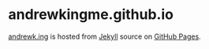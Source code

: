 andrewkingme.github.io
======================

[andrewk.ing](https://andrewk.ing) is hosted from [Jekyll](https://jekyllrb.com) source on [GitHub Pages](https://pages.github.com).
